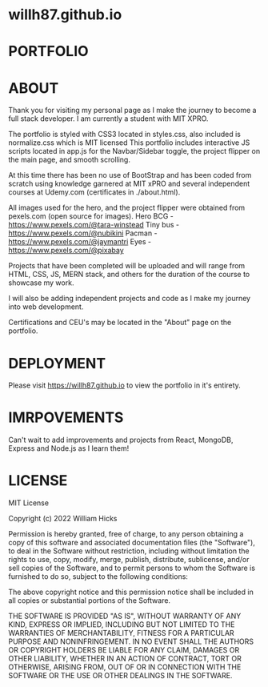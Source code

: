 # willh87.github.io
# PORTFOLIO

# ABOUT

  Thank you for visiting my personal page as I make the journey to become a full stack developer. I am currently a student with MIT XPRO. 

  The portfolio is styled with CSS3 located in styles.css, also included is normalize.css which is MIT licensed This portfolio includes interactive JS scripts located in app.js for the Navbar/Sidebar toggle, the project flipper on the main page, and smooth scrolling.

  At this time there has been no use of BootStrap and has been coded from scratch using knowledge garnered at MIT xPRO and several independent courses at Udemy.com (certificates in ./about.html).

  All images used for the hero, and the project flipper were obtained from pexels.com (open source for images).
   Hero BCG - https://www.pexels.com/@tara-winstead
   Tiny bus - https://www.pexels.com/@nubikini
   Pacman   - https://www.pexels.com/@jaymantri
   Eyes     - https://www.pexels.com/@pixabay

  Projects that have been completed will be uploaded and will range from HTML, CSS, JS, MERN stack, and others for the duration of the course to showcase my work.

  I will also be adding independent projects and code as I make my journey into web development. 

  Certifications and CEU's may be located in the "About" page on the portfolio.

# DEPLOYMENT

  Please visit https://willh87.github.io to view the portfolio in it's entirety. 
  
# IMRPOVEMENTS

  Can't wait to add improvements and projects from React, MongoDB, Express and Node.js as I learn them!


# LICENSE

  MIT License

Copyright (c) 2022 William Hicks

Permission is hereby granted, free of charge, to any person obtaining a copy
of this software and associated documentation files (the "Software"), to deal
in the Software without restriction, including without limitation the rights
to use, copy, modify, merge, publish, distribute, sublicense, and/or sell
copies of the Software, and to permit persons to whom the Software is
furnished to do so, subject to the following conditions:

The above copyright notice and this permission notice shall be included in all
copies or substantial portions of the Software.

THE SOFTWARE IS PROVIDED "AS IS", WITHOUT WARRANTY OF ANY KIND, EXPRESS OR
IMPLIED, INCLUDING BUT NOT LIMITED TO THE WARRANTIES OF MERCHANTABILITY,
FITNESS FOR A PARTICULAR PURPOSE AND NONINFRINGEMENT. IN NO EVENT SHALL THE
AUTHORS OR COPYRIGHT HOLDERS BE LIABLE FOR ANY CLAIM, DAMAGES OR OTHER
LIABILITY, WHETHER IN AN ACTION OF CONTRACT, TORT OR OTHERWISE, ARISING FROM,
OUT OF OR IN CONNECTION WITH THE SOFTWARE OR THE USE OR OTHER DEALINGS IN THE
SOFTWARE.
